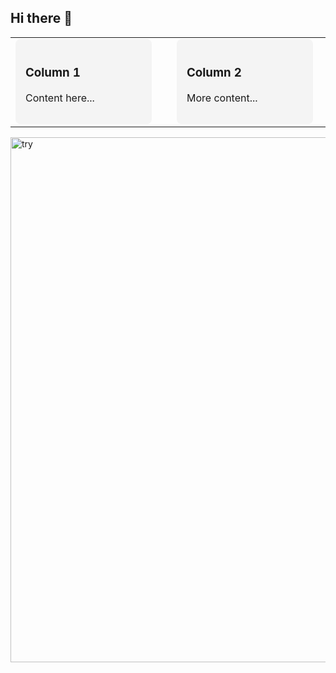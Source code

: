 ## Hi there 👋

<table style="width: 100%; border-collapse: collapse;">
  <tr>
    <td style="padding-right: 32px; vertical-align: top;">
      <div style="width: 186px; background: #f4f4f4; padding: 16px; border-radius: 8px;">
        <h3>Column 1</h3>
        <p>Content here...</p>
      </div>
    </td>
    <td style="padding-right: 32px; vertical-align: top;">
      <div style="width: 186px; background: #f4f4f4; padding: 16px; border-radius: 8px;">
        <h3>Column 2</h3>
        <p>More content...</p>
      </div>
    </td>
    <td style="padding-right: 32px; vertical-align: top;">
      <div style="width: 186px; background: #f4f4f4; padding: 16px; border-radius: 8px;">
        <h3>Column 3</h3>
        <p>Even more...</p>
      </div>
    </td>
    <td style="vertical-align: top;">
      <div style="width: 186px; background: #f4f4f4; padding: 16px; border-radius: 8px;">
        <h3>Column 4</h3>
        <p>Even more...</p>
      </div>
    </td>
  </tr>
</table>

<img width="840" alt="try" src="https://github.com/user-attachments/assets/76eeb508-e14c-44ef-ad2b-2f28bec88be7" />
